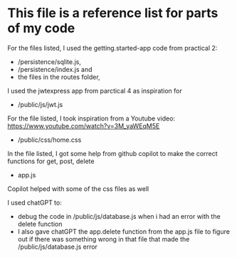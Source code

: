 # This file is a reference list for parts of my code

For the files listed, I used the getting.started-app code from practical 2:

- /persistence/sqlite.js,
- /persistence/index.js and
- the files in the routes folder,

I used the jwtexpress app from parctical 4 as inspiration for

- /public/js/jwt.js

For the file listed, I took inspiration from a Youtube video: https://www.youtube.com/watch?v=3M_yaWEqM5E

- /public/css/home.css

In the file listed, I got some help from github copilot to make the correct functions for get, post, delete

- app.js

Copilot helped with some of the css files as well

I used chatGPT to:

- debug the code in /public/js/database.js when i had an error with the delete function
- I also gave chatGPT the app.delete function from the app.js file to figure out if there was something wrong in that file that made the /public/js/database.js error


